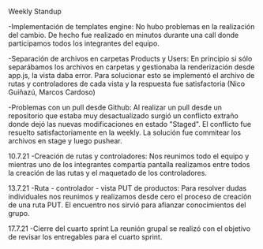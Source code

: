 Weekly Standup

-Implementación de templates engine: 
No hubo problemas en la realización del cambio. De hecho fue realizado en minutos durante una call donde participamos todos los integrantes del equipo.

-Separación de archivos en carpetas Products y Users: 
En principio si sólo separábamos los archivos en carpetas y gestionaba la renderización desde app.js, la vista daba error. Para solucionar esto se implementó
el archivo de rutas y controladores de cada vista y la respuesta fue satisfactoria (Nico Guiñazú, Marcos Cardoso)

-Problemas con un pull desde Github:
Al realizar un pull desde un repositorio que estaba muy desactualizado surgió un conflicto extraño donde dejó las nuevas modificaciones en estado "Staged". El conflicto fue resuelto satisfactoriamente en la weekly. La solución fue commitear los archivos en stage y luego pushear.


10.7.21
-Creación de rutas y controladores:
Nos reunimos todo el equipo y mientras uno de los integrantes compartía pantalla realizamos entre todos la creación de las rutas y el maquetado de los controladores.

13.7.21
-Ruta - controlador - vista PUT de productos:
Para resolver dudas individuales nos reunimos y realizamos desde cero el proceso de creación de una ruta PUT. El encuentro nos sirvió para afianzar conocimientos del grupo.

17.7.21
-Cierre del cuarto sprint
La reunión grupal se realizó con el objetivo de revisar los entregables para el cuarto sprint.
